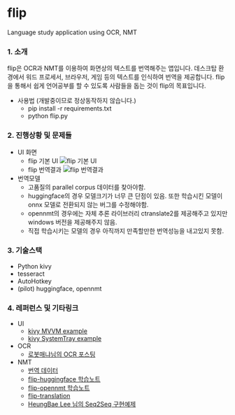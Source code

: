 # flip
Language study application using OCR, NMT

### 1. 소개
flip은 OCR과 NMT를 이용하여 화면상의 텍스트를 번역해주는 앱입니다. 데스크탑 환경에서 워드 프로세서, 브라우저, 게임 등의 텍스트를 인식하여 번역을 제공합니다. flip을 통해서 쉽게 언어공부를 할 수 있도록 사람들을 돕는 것이 flip의 목표입니다.

 - 사용법 (개발중이므로 정상동작하지 않습니다.)
    - pip install -r requirements.txt
    - python flip.py
  
### 2. 진행상황 및 문제들
 - UI 화면
    - flip 기본 UI
        ![flip 기본 UI](https://img1.daumcdn.net/thumb/R1280x0/?scode=mtistory2&fname=https%3A%2F%2Fblog.kakaocdn.net%2Fdn%2FbtNISQ%2FbtqIVIhqs39%2F3k0NL7QQKKqfxRrN66bCf1%2Fimg.png)
    - flip 번역결과
        ![flip 번역결과](https://img1.daumcdn.net/thumb/R1280x0/?scode=mtistory2&fname=https%3A%2F%2Fblog.kakaocdn.net%2Fdn%2FbVkthJ%2FbtqIVHQlYr8%2FfgwFMMa9RJemFzKY03DTz1%2Fimg.png)
 - 번역모델
    - 고품질의 parallel corpus 데이터를 찾아야함.
    - huggingface의 경우 모델크기가 너무 큰 단점이 있음. 또한 학습시킨 모델이 onnx 모델로 전환되지 않는 버그를 수정해야함.
    - opennmt의 경우에는 자체 추론 라이브러리 ctranslate2를 제공해주고 있지만 windows 버전을 제공해주지 않음.
    - 직접 학습시키는 모델의 경우 아직까지 만족할만한 번역성능을 내고있지 못함.

### 3. 기술스택
 - Python kivy
 - tesseract
 - AutoHotkey
 - (pilot) huggingface, opennmt

### 4. 레퍼런스 및 기타링크
 - UI
    - [kivy MVVM example](https://github.com/rafalo1333/KivyExampleMVVMPhotosApp)
    - [kivy SystemTray example](https://github.com/twister077/KivySystemTrayApp)
 - OCR
    - [로봇매냐님의 OCR 포스팅](https://blog.naver.com/PostView.nhn?blogId=monkey5255&logNo=221598376164&from=search&redirect=Log&widgetTypeCall=true&directAccess=false)
 - NMT
    - [번역 데이터](https://github.com/jungyeul/korean-parallel-corpora)
    - [flip-huggingface 학습노트](https://colab.research.google.com/drive/18yLBjDQ6uZYKzz1aeZTIUvw0wFDWOn6X?usp=sharing)
    - [flip-opennmt 학습노트](https://colab.research.google.com/drive/1atmKcbQIvTy9drMnAxFhLWWneDO1TL_R?usp=sharing)
    - [flip-translation](https://github.com/youlive789/flip-translation)
    - [HeungBae Lee 님의 Seq2Seq 구현예제](https://heung-bae-lee.github.io/2020/01/22/deep_learning_11/)